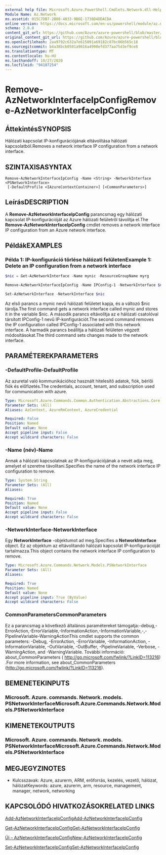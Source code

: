 ```yaml
---
external help file: Microsoft.Azure.PowerShell.Cmdlets.Network.dll-Help.xml
Module Name: Az.Network
ms.assetid: 015C7DB7-2B08-4033-9B6E-1738D4DDACDA
online version: https://docs.microsoft.com/en-us/powershell/module/az.network/remove-aznetworkinterfaceipconfig
schema: 2.0.0
content_git_url: https://github.com/Azure/azure-powershell/blob/master/src/Network/Network/help/Remove-AzNetworkInterfaceIpConfig.md
original_content_git_url: https://github.com/Azure/azure-powershell/blob/master/src/Network/Network/help/Remove-AzNetworkInterfaceIpConfig.md
ms.openlocfilehash: 2aa9792c632a7e615091a69182c87bc06b565c18
ms.sourcegitcommit: b4a38bcb0501a9016a4998efd377aa75d3ef9ce8
ms.translationtype: MT
ms.contentlocale: hu-HU
ms.lasthandoff: 10/27/2020
ms.locfileid: "94187254"
---
```

# <span data-ttu-id="6d062-101">Remove-AzNetworkInterfaceIpConfig</span><span class="sxs-lookup"><span data-stu-id="6d062-101">Remove-AzNetworkInterfaceIpConfig</span></span>

## <span data-ttu-id="6d062-102">Áttekintés</span><span class="sxs-lookup"><span data-stu-id="6d062-102">SYNOPSIS</span></span>
<span data-ttu-id="6d062-103">Hálózati kapcsolat IP-konfigurációjának eltávolítása hálózati kapcsolatból.</span><span class="sxs-lookup"><span data-stu-id="6d062-103">Removes a network interface IP configuration from a network interface.</span></span>

## <span data-ttu-id="6d062-104">SZINTAXISA</span><span class="sxs-lookup"><span data-stu-id="6d062-104">SYNTAX</span></span>

```
Remove-AzNetworkInterfaceIpConfig -Name <String> -NetworkInterface <PSNetworkInterface>
 [-DefaultProfile <IAzureContextContainer>] [<CommonParameters>]
```

## <span data-ttu-id="6d062-105">Leírás</span><span class="sxs-lookup"><span data-stu-id="6d062-105">DESCRIPTION</span></span>
<span data-ttu-id="6d062-106">A **Remove-AzNetworkInterfaceIpConfig** parancsmag egy hálózati kapcsolat IP-konfigurációját az Azure hálózati felületről távolítja el.</span><span class="sxs-lookup"><span data-stu-id="6d062-106">The **Remove-AzNetworkInterfaceIpConfig** cmdlet removes a network interface IP configuration from an Azure network interface.</span></span>

## <span data-ttu-id="6d062-107">Példák</span><span class="sxs-lookup"><span data-stu-id="6d062-107">EXAMPLES</span></span>

### <span data-ttu-id="6d062-108">Példa 1: IP-konfiguráció törlése hálózati felületen</span><span class="sxs-lookup"><span data-stu-id="6d062-108">Example 1: Delete an IP configuration from a network interface</span></span>
```powershell
$nic = Get-AzNetworkInterface -Name mynic -ResourceGroupName myrg

Remove-AzNetworkInterfaceIpConfig -Name IPConfig-1 -NetworkInterface $nic

Set-AzNetworkInterface -NetworkInterface $nic
```

<span data-ttu-id="6d062-109">Az első parancs a mynic nevű hálózati felületet kapja, és a változó $nic tárolja.</span><span class="sxs-lookup"><span data-stu-id="6d062-109">The first command gets a network interface called mynic and stores it in the variable $nic.</span></span> <span data-ttu-id="6d062-110">A második parancs eltávolítja az e hálózati csatolóval társított IPConfig-1 nevű IP-konfigurációt.</span><span class="sxs-lookup"><span data-stu-id="6d062-110">The second command removes the IP configuration called IPConfig-1 associated with this network interface.</span></span> <span data-ttu-id="6d062-111">A harmadik parancs beállítja a hálózati felületen végzett módosításokat.</span><span class="sxs-lookup"><span data-stu-id="6d062-111">The third command sets changes made to the network interface.</span></span>

## <span data-ttu-id="6d062-112">PARAMÉTEREK</span><span class="sxs-lookup"><span data-stu-id="6d062-112">PARAMETERS</span></span>

### <span data-ttu-id="6d062-113">-DefaultProfile</span><span class="sxs-lookup"><span data-stu-id="6d062-113">-DefaultProfile</span></span>
<span data-ttu-id="6d062-114">Az azuretal való kommunikációhoz használt hitelesítő adatok, fiók, bérlői fiók és előfizetés.</span><span class="sxs-lookup"><span data-stu-id="6d062-114">The credentials, account, tenant, and subscription used for communication with azure.</span></span>

```yaml
Type: Microsoft.Azure.Commands.Common.Authentication.Abstractions.Core.IAzureContextContainer
Parameter Sets: (All)
Aliases: AzContext, AzureRmContext, AzureCredential

Required: False
Position: Named
Default value: None
Accept pipeline input: False
Accept wildcard characters: False
```

### <span data-ttu-id="6d062-115">-Name (név)</span><span class="sxs-lookup"><span data-stu-id="6d062-115">-Name</span></span>
<span data-ttu-id="6d062-116">Annak a hálózati kapcsolatnak az IP-konfigurációjának a nevét adja meg, amelyet el szeretne távolítani.</span><span class="sxs-lookup"><span data-stu-id="6d062-116">Specifies the name of the network interface IP configuration to remove.</span></span>

```yaml
Type: System.String
Parameter Sets: (All)
Aliases:

Required: True
Position: Named
Default value: None
Accept pipeline input: False
Accept wildcard characters: False
```

### <span data-ttu-id="6d062-117">-NetworkInterface</span><span class="sxs-lookup"><span data-stu-id="6d062-117">-NetworkInterface</span></span>
<span data-ttu-id="6d062-118">Egy **NetworkInterface** -objektumot ad meg.</span><span class="sxs-lookup"><span data-stu-id="6d062-118">Specifies a **NetworkInterface** object.</span></span>
<span data-ttu-id="6d062-119">Ez az objektum az eltávolítandó hálózati kapcsolat IP-konfigurációját tartalmazza.</span><span class="sxs-lookup"><span data-stu-id="6d062-119">This object contains the network interface IP configuration to remove.</span></span>

```yaml
Type: Microsoft.Azure.Commands.Network.Models.PSNetworkInterface
Parameter Sets: (All)
Aliases:

Required: True
Position: Named
Default value: None
Accept pipeline input: True (ByValue)
Accept wildcard characters: False
```

### <span data-ttu-id="6d062-120">CommonParameters</span><span class="sxs-lookup"><span data-stu-id="6d062-120">CommonParameters</span></span>
<span data-ttu-id="6d062-121">Ez a parancsmag a következő általános paramétereket támogatja:-debug,-ErrorAction,-ErrorVariable,-InformationAction,-InformationVariable,-,-PipelineVariable-WarningAction</span><span class="sxs-lookup"><span data-stu-id="6d062-121">This cmdlet supports the common parameters: -Debug, -ErrorAction, -ErrorVariable, -InformationAction, -InformationVariable, -OutVariable, -OutBuffer, -PipelineVariable, -Verbose, -WarningAction, and -WarningVariable.</span></span> <span data-ttu-id="6d062-122">További információ: about_CommonParameters ( http://go.microsoft.com/fwlink/?LinkID=113216) .</span><span class="sxs-lookup"><span data-stu-id="6d062-122">For more information, see about_CommonParameters (http://go.microsoft.com/fwlink/?LinkID=113216).</span></span>

## <span data-ttu-id="6d062-123">BEMENETEK</span><span class="sxs-lookup"><span data-stu-id="6d062-123">INPUTS</span></span>

### <span data-ttu-id="6d062-124">Microsoft. Azure. commands. Network. models. PSNetworkInterface</span><span class="sxs-lookup"><span data-stu-id="6d062-124">Microsoft.Azure.Commands.Network.Models.PSNetworkInterface</span></span>

## <span data-ttu-id="6d062-125">KIMENETEK</span><span class="sxs-lookup"><span data-stu-id="6d062-125">OUTPUTS</span></span>

### <span data-ttu-id="6d062-126">Microsoft. Azure. commands. Network. models. PSNetworkInterface</span><span class="sxs-lookup"><span data-stu-id="6d062-126">Microsoft.Azure.Commands.Network.Models.PSNetworkInterface</span></span>

## <span data-ttu-id="6d062-127">MEGJEGYZI</span><span class="sxs-lookup"><span data-stu-id="6d062-127">NOTES</span></span>
* <span data-ttu-id="6d062-128">Kulcsszavak: Azure, azurerm, ARM, erőforrás, kezelés, vezető, hálózat, hálózat</span><span class="sxs-lookup"><span data-stu-id="6d062-128">Keywords: azure, azurerm, arm, resource, management, manager, network, networking</span></span>

## <span data-ttu-id="6d062-129">KAPCSOLÓDÓ HIVATKOZÁSOK</span><span class="sxs-lookup"><span data-stu-id="6d062-129">RELATED LINKS</span></span>

[<span data-ttu-id="6d062-130">Add-AzNetworkInterfaceIpConfig</span><span class="sxs-lookup"><span data-stu-id="6d062-130">Add-AzNetworkInterfaceIpConfig</span></span>](./Add-AzNetworkInterfaceIpConfig.md)

[<span data-ttu-id="6d062-131">Get-AzNetworkInterfaceIpConfig</span><span class="sxs-lookup"><span data-stu-id="6d062-131">Get-AzNetworkInterfaceIpConfig</span></span>](./Get-AzNetworkInterfaceIpConfig.md)

[<span data-ttu-id="6d062-132">Új – AzNetworkInterfaceIpConfig</span><span class="sxs-lookup"><span data-stu-id="6d062-132">New-AzNetworkInterfaceIpConfig</span></span>](./New-AzNetworkInterfaceIpConfig.md)

[<span data-ttu-id="6d062-133">Set-AzNetworkInterfaceIpConfig</span><span class="sxs-lookup"><span data-stu-id="6d062-133">Set-AzNetworkInterfaceIpConfig</span></span>](./Set-AzNetworkInterfaceIpConfig.md)


